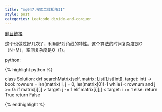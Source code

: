 ```yaml
---
title: "mq047.搜索二维矩阵II"
style: post
categories: Leetcode divide-and-conquer
---
```


[题目链接](https://leetcode-cn.com/problems/search-a-2d-matrix-ii/)

这个也做过好几次了，利用好对角线的特性。这个算法的时间复杂度是O（N+M），空间复杂度是O（1）。

python:

{% highlight python %}

class Solution:
    def searchMatrix(self, matrix: List[List[int]], target: int) -> bool:
        rownum = len(matrix)
        i, j = 0, len(matrix[0])-1
        while i < rownum and j >= 0:
            if matrix[i][j] > target:
                j -= 1
            elif matrix[i][j] < target:
                i += 1
            else:
                return True
        return False

{% endhighlight %}
